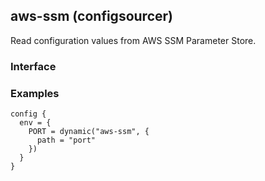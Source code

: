 <!-- This file was generated via `make gen/integrations-hcl` -->
## aws-ssm (configsourcer)

Read configuration values from AWS SSM Parameter Store.

### Interface

### Examples

```hcl
config {
  env = {
    PORT = dynamic("aws-ssm", {
	  path = "port"
	})
  }
}
```

